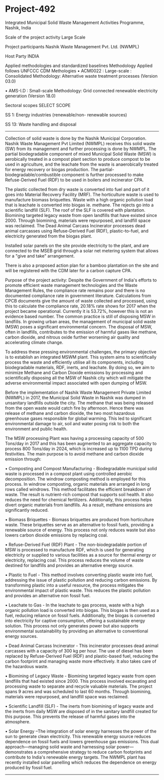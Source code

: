 # Project-492
Integrated Municipal Solid Waste Management Activities Programme, Nashik, India

Scale of the project activity Large Scale

Project participants Nashik Waste Management Pvt. Ltd. (NWMPL)

Host Party INDIA

Applied methodologies and standardized baselines Methodology Applied follows UNFCCC CDM
Methologies
• ACM0022 : Large-scale : Consolidated
Methodology: Alternative waste treatment
processes (Version 03.0)

• AMS-I.D : Small-scale Methodology: Grid
connected renewable electricity generation
(Version 18.0)

Sectoral scopes SELECT SCOPE

SS 1: Energy industries (renewable/non- renewable
sources)

SS 13: Waste handling and disposal
_______________

Collection of solid waste is done by the Nashik Municipal Corporation. Nashik Waste Management Pvt Limited
(NWMPL) receives this solid waste (SW) from its management and further processing is done by NWMPL. The partial
biodegradable component of mixed Municipal Solid Waste (MSW) is aerobically treated in a compost plant section to
produce compost to be used in agriculture, and the leachate from the waste is anaerobically treated for energy recovery
or biogas production. The partial-biodegradable/combustible component is further processed to make Refuse-Derived
Fuel (RDF) to be used in boilers and incinerator CPA.

The plastic collected from dry waste is converted into fuel and part of it goes into Material Recovery Facility (MRF).
The horticulture waste is used to manufacture biomass briquettes. Waste with a high organic pollution load that is
leachate is converted into biogas ie. methane. The rejects go into a scientific landfill (SLF). The roof of the SLF is
covered with plantation. Biomining targeted legacy waste from open landfills that have existed since 2000. Through
biomining, materials were repurposed, and landfill space was reclaimed. The Dead Animal Carcass Incinerator
processes dead animal carcasses using Refuse-Derived Fuel (RDF), plastic-to-fuel, and electricity generated from the
biogas plant.

Installed solar panels on the site provide electricity to the plant, and are connected to the MSEB grid through a solar net
metering system that allows for a "give and take" arrangement.

There is also a proposed action plan for a bamboo plantation on the site and will be registered with the CDM later for a
carbon capture CPA.

Purpose of the project activity:
Despite the Government of India's efforts to promote efficient waste management technologies and the Waste
Management Rules, the compliance rate remains poor and there is no documented compliance rate in government
literature. Calculations from CPCB documents give the amount of waste collected and processed, using this to calculate
the compliance rate, 20.18% rate shows for 2017 when the project became operational. Currently it is 53.72%, however
this is not an evidence based number. The common practice is still of disposing MSW in landfills. In growing urban
areas, the management of municipal solid waste (MSW) poses a significant environmental concern.
The disposal of MSW, often in landfills, contributes to the emission of harmful gases like methane, carbon dioxide, and
nitrous oxide further worsening air quality and accelerating climate change.

To address these pressing environmental challenges, the primary objective is to establish an integrated MSWM plant.
This system aims to scientifically process the waste and efficiently utilise all its components, including biodegradable
materials, RDF, inerts, and leachate. By doing so, we aim to minimize Methane and Carbon Dioxide emissions by
processing and scientifically disposing all the MSW of Nashik city which will mitigate the adverse environmental
impact associated with open dumping of MSW.


Before the implementation of Nashik Waste Management Private Limited (NWMPL) in 2017, the Municipal Solid
Waste in Nashik was dumped in unsanitary landfills outside the city. The methane that was being released from the
open waste would catch fire by afternoon. Hence there was release of methane and carbon dioxide, the two most
hazardous greenhouse gases responsible for global warming. This led to significant environmental damage to air, soil
and water posing risk to both the environment and public health.

The MSW processing Plant was having a processing capacity of 500 Tons/day in 2017 and this has been augmented to
an aggregate capacity to process 800 Tons/day in 2024, which is increased up to 1100 TPD during festivities.
The main purpose is to avoid methane and carbon dioxide emission through:

• Composting and Compost Manufacturing - Biodegradable municipal solid waste is processed in a compost plant
using controlled aerobic decomposition. The windrow composting method is employed for this process. In
windrow composting, organic materials are arranged in long rows called windrows. This method facilitates the
efficient breakdown of waste. The result is nutrient-rich compost that supports soil health. It also reduces the need
for chemical fertilizers. Additionally, this process helps divert organic materials from landfills. As a result, methane
emissions are significantly reduced.

• Biomass Briquettes - Biomass briquettes are produced from horticulture waste. These briquettes serve as an
alternative to fossil fuels, providing a renewable source of energy. This process not only reduces waste but also
lowers carbon dioxide emissions by replacing coal.

• Refuse-Derived Fuel (RDF) Plant - The non-biodegradable portion of MSW is processed to manufacture RDF,
which is used for generating electricity or supplied to various facilities as a source for thermal energy or electricity,
replacing coal. This process reduces the volume of waste destined for landfills and provides an alternative energy
source.

• Plastic to Fuel - This method involves converting plastic waste into fuel, addressing the issue of plastic pollution
and reducing carbon emissions. By transforming plastic into a useful resource, the process mitigates the
environmental impact of plastic waste. This reduces the plastic pollution and provides an alternative non fossil fuel.

• Leachate to Gas - In the leachate to gas process, waste with a high organic pollution load is converted into biogas.
This biogas is then used as a fuel, reducing reliance on fossil fuels. Additionally, the biogas is converted into
electricity for captive consumption, offering a sustainable energy solution. This process not only generates power
but also supports environmental sustainability by providing an alternative to conventional energy sources.

• Dead Animal Carcass Incinerator - This incinerator processes dead animal carcasses with a capacity of 300 kg per
hour. The use of diesel has been replaced by Refuse-Derived Fuel (RDF) and plastic-based fuel, reducing the
carbon footprint and managing waste more effectively. It also takes care of the hazardous waste.

• Biomining of Legacy Waste - Biomining targeted legacy waste from open landfills that had existed since 2000. This
process involved excavating and processing waste to separate and recycle valuable materials. The project spans 9
acres and was scheduled to last 60 months. Through biomining, materials were repurposed, and landfill space was
reclaimed.

• Scientific Landfill (SLF) - The inerts from biomining of legacy waste and the inerts from daily MSW are disposed
of in the sanitary landfill created for this purpose. This prevents the release of harmful gases into the atmosphere.

• Solar Energy –The integration of solar energy harnesses the power of the sun to generate clean electricity. This
renewable energy source reduces dependence on fossil fuels and lowers greenhouse gas emissions. This dual
approach—managing solid waste and harnessing solar power—demonstrates a comprehensive strategy to reduce
carbon footprints and contribute to India's renewable energy targets. The NWMPL plant has recently installed solar
panelling which reduces the dependence on energy produced by fossil fuel. 
___________________
